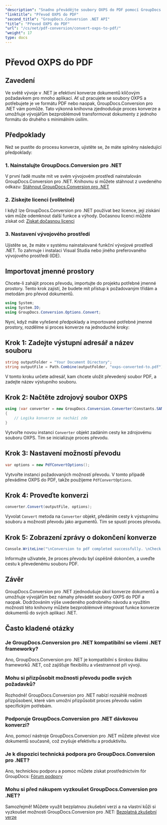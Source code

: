 ```yaml
---
"description": "Snadno převádějte soubory OXPS do PDF pomocí GroupDocs.Conversion pro .NET. Bezproblémová integrace, flexibilní přizpůsobení a špičková podpora."
"linktitle": "Převod OXPS do PDF"
"second_title": "GroupDocs.Conversion .NET API"
"title": "Převod OXPS do PDF"
"url": "/cs/net/pdf-conversion/convert-oxps-to-pdf/"
"weight": 17
type: docs
---
```

# Převod OXPS do PDF

## Zavedení
Ve světě vývoje v .NET je efektivní konverze dokumentů klíčovým požadavkem pro mnoho aplikací. Ať už pracujete se soubory OXPS a potřebujete je ve formátu PDF nebo naopak, GroupDocs.Conversion pro .NET vám pomůže. Tato výkonná knihovna zjednodušuje proces konverze a umožňuje vývojářům bezproblémově transformovat dokumenty z jednoho formátu do druhého s minimálním úsilím.
## Předpoklady
Než se pustíte do procesu konverze, ujistěte se, že máte splněny následující předpoklady:
### 1. Nainstalujte GroupDocs.Conversion pro .NET
V první řadě musíte mít ve svém vývojovém prostředí nainstalován GroupDocs.Conversion pro .NET. Knihovnu si můžete stáhnout z uvedeného odkazu: [Stáhnout GroupDocs.Conversion pro .NET](https://releases.groupdocs.com/conversion/net/)
### 2. Získejte licenci (volitelné)
I když lze GroupDocs.Conversion pro .NET používat bez licence, její získání vám může odemknout další funkce a výhody. Dočasnou licenci můžete získat od: [Získat dočasnou licenci](https://purchase.groupdocs.com/temporary-license/)
### 3. Nastavení vývojového prostředí
Ujistěte se, že máte v systému nainstalované funkční vývojové prostředí .NET. To zahrnuje i instalaci Visual Studia nebo jiného preferovaného vývojového prostředí (IDE).

## Importovat jmenné prostory
Chcete-li zahájit proces převodu, importujte do projektu potřebné jmenné prostory. Tento krok zajistí, že budete mít přístup k požadovaným třídám a metodám pro převod dokumentů.

```csharp
using System;
using System.IO;
using GroupDocs.Conversion.Options.Convert;
```

Nyní, když máte vyřešené předpoklady a importované potřebné jmenné prostory, rozdělme si proces konverze na jednoduché kroky:
## Krok 1: Zadejte výstupní adresář a název souboru
```csharp
string outputFolder = "Your Document Directory";
string outputFile = Path.Combine(outputFolder, "oxps-converted-to.pdf");
```
V tomto kroku určete adresář, kam chcete uložit převedený soubor PDF, a zadejte název výstupního souboru.
## Krok 2: Načtěte zdrojový soubor OXPS
```csharp
using (var converter = new GroupDocs.Conversion.Converter(Constants.SAMPLE_OXPS))
{
    // Logika konverze se nachází zde
}
```
Vytvořte novou instanci `Converter` objekt zadáním cesty ke zdrojovému souboru OXPS. Tím se inicializuje proces převodu.
## Krok 3: Nastavení možností převodu
```csharp
var options = new PdfConvertOptions();
```
Vytvořte instanci požadovaných možností převodu. V tomto případě převádíme OXPS do PDF, takže použijeme `PdfConvertOptions`.
## Krok 4: Proveďte konverzi
```csharp
converter.Convert(outputFile, options);
```
Vyvolat `Convert` metoda na `Converter` objekt, předáním cesty k výstupnímu souboru a možností převodu jako argumentů. Tím se spustí proces převodu.
## Krok 5: Zobrazení zprávy o dokončení konverze
```csharp
Console.WriteLine("\nConversion to pdf completed successfully. \nCheck output in {0}", outputFolder);
```
Informujte uživatele, že proces převodu byl úspěšně dokončen, a uveďte cestu k převedenému souboru PDF.

## Závěr
GroupDocs.Conversion pro .NET zjednodušuje úkol konverze dokumentů a umožňuje vývojářům bez námahy převádět soubory OXPS do PDF a naopak. Dodržováním výše uvedeného podrobného návodu a využitím možností této knihovny můžete bezproblémově integrovat funkce konverze dokumentů do svých aplikací .NET.
## Často kladené otázky
### Je GroupDocs.Conversion pro .NET kompatibilní se všemi .NET frameworky?
Ano, GroupDocs.Conversion pro .NET je kompatibilní s širokou škálou frameworků .NET, což zajišťuje flexibilitu a všestrannost při vývoji.
### Mohu si přizpůsobit možnosti převodu podle svých požadavků?
Rozhodně! GroupDocs.Conversion pro .NET nabízí rozsáhlé možnosti přizpůsobení, které vám umožní přizpůsobit proces převodu vašim specifickým potřebám.
### Podporuje GroupDocs.Conversion pro .NET dávkovou konverzi?
Ano, pomocí nástroje GroupDocs.Conversion pro .NET můžete převést více dokumentů současně, což zvyšuje efektivitu a produktivitu.
### Je k dispozici technická podpora pro GroupDocs.Conversion pro .NET?
Ano, technickou podporu a pomoc můžete získat prostřednictvím fór GroupDocs: [Fórum podpory](https://forum.groupdocs.com/c/conversion/11)
### Mohu si před nákupem vyzkoušet GroupDocs.Conversion pro .NET?
Samozřejmě! Můžete využít bezplatnou zkušební verzi a na vlastní kůži si vyzkoušet možnosti GroupDocs.Conversion pro .NET: [Bezplatná zkušební verze](https://releases.groupdocs.com/)
